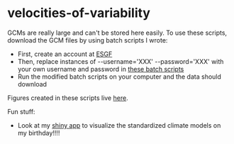 # velocities-of-variability

GCMs are really large and can't be stored here easily. To use these scripts, download the GCM files by using batch scripts I wrote:
* First, create an account at [ESGF](https://esgf-node.llnl.gov/search/cmip5/)
* Then, replace instances of --username='XXX' --password='XXX' with your own username and password in [these batch scripts](https://github.com/nicole-a-moore/velocities-of-variability/tree/main/data-processed/wget_scripts)
* Run the modified batch scripts on your computer and the data should download

Figures created in these scripts live [here](https://github.com/nicole-a-moore/velocities-of-variability/tree/master/figures). 


Fun stuff:
* Look at my [shiny app](https://nicole-a-moore.shinyapps.io/vov-shiny/) to visualize the standardized climate models on my birthday!!!!

